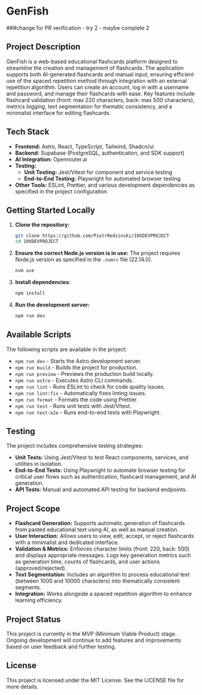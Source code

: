 # GenFish

###change for PR verification - try 2 - maybe complete 2

## Project Description

GenFish is a web-based educational flashcards platform designed to streamline the creation and management of flashcards. The application supports both AI-generated flashcards and manual input, ensuring efficient use of the spaced repetition method through integration with an external repetition algorithm. Users can create an account, log in with a username and password, and manage their flashcards with ease. Key features include flashcard validation (front: max 220 characters, back: max 500 characters), metrics logging, text segmentation for thematic consistency, and a minimalist interface for editing flashcards.

## Tech Stack

- **Frontend:** Astro, React, TypeScript, Tailwind, Shadcn/ui
- **Backend:** Supabase (PostgreSQL, authentication, and SDK support)
- **AI Integration:** Openrouter.ai
- **Testing:** 
  - **Unit Testing:** Jest/Vitest for component and service testing
  - **End-to-End Testing:** Playwright for automated browser testing
- **Other Tools:** ESLint, Prettier, and various development dependencies as specified in the project configuration

## Getting Started Locally

1. **Clone the repository:**
   ```bash
   git clone https://github.com/PiotrRedzinski/10XDEVPROJECT
   cd 10XDEVPROJECT
   ```
2. **Ensure the correct Node.js version is in use:**
   The project requires Node.js version as specified in the `.nvmrc` file (22.14.0).
   ```bash
   nvm use
   ```
3. **Install dependencies:**
   ```bash
   npm install
   ```
4. **Run the development server:**
   ```bash
   npm run dev
   ```

## Available Scripts

The following scripts are available in the project:

- `npm run dev` - Starts the Astro development server.
- `npm run build` - Builds the project for production.
- `npm run preview` - Previews the production build locally.
- `npm run astro` - Executes Astro CLI commands.
- `npm run lint` - Runs ESLint to check for code quality issues.
- `npm run lint:fix` - Automatically fixes linting issues.
- `npm run format` - Formats the code using Prettier.
- `npm run test` - Runs unit tests with Jest/Vitest.
- `npm run test:e2e` - Runs end-to-end tests with Playwright.

## Testing

The project includes comprehensive testing strategies:

- **Unit Tests:** Using Jest/Vitest to test React components, services, and utilities in isolation.
- **End-to-End Tests:** Using Playwright to automate browser testing for critical user flows such as authentication, flashcard management, and AI generation.
- **API Tests:** Manual and automated API testing for backend endpoints.

## Project Scope

- **Flashcard Generation:** Supports automatic generation of flashcards from pasted educational text using AI, as well as manual creation.
- **User Interaction:** Allows users to view, edit, accept, or reject flashcards with a minimalist and dedicated interface.
- **Validation & Metrics:** Enforces character limits (front: 220, back: 500) and displays appropriate messages. Logs key generation metrics such as generation time, counts of flashcards, and user actions (approved/rejected).
- **Text Segmentation:** Includes an algorithm to process educational text (between 1000 and 10000 characters) into thematically consistent segments.
- **Integration:** Works alongside a spaced repetition algorithm to enhance learning efficiency.

## Project Status

This project is currently in the MVP (Minimum Viable Product) stage. Ongoing development will continue to add features and improvements based on user feedback and further testing.

## License

This project is licensed under the MIT License. See the LICENSE file for more details. 
